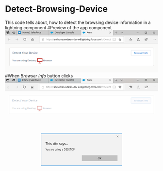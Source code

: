 # Detect-Browsing-Device
This code tells about, how to detect the browsing device information in a lightning component
#Preview of the app component
![alt text](https://github.com/anilsomasundaran/Detect-Browsing-Device/blob/master/Detect%20My%20Device%20Ouput%20Image1.PNG)
#When <i>Browser Info</i> button clicks
![alt text](https://github.com/anilsomasundaran/Detect-Browsing-Device/blob/master/Detect%20My%20Device%20Ouput%20Image%202.PNG)
